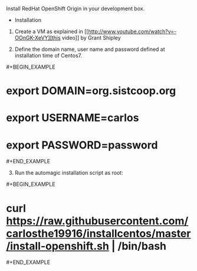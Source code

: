 Install RedHat OpenShift Origin in your development box.


* Installation

1. Create a VM as explained in [[http://www.youtube.com/watch?v=-OOnGK-XeVY][this video]] by Grant Shipley

2. Define the domain name, user name and password defined at installation time of Centos7.

#+BEGIN_EXAMPLE
# export DOMAIN=org.sistcoop.org
# export USERNAME=carlos
# export PASSWORD=password
#+END_EXAMPLE

3. Run the automagic installation script as root:

#+BEGIN_EXAMPLE
# curl https://raw.githubusercontent.com/carlosthe19916/installcentos/master/install-openshift.sh | /bin/bash
#+END_EXAMPLE
